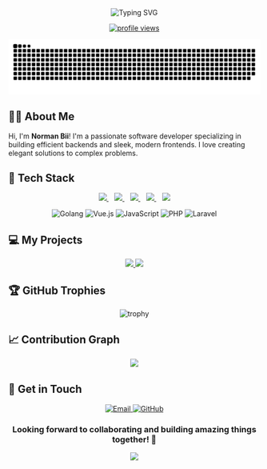 <div align="center">
  <img src="https://readme-typing-svg.herokuapp.com?font=Fira+Code&size=32&duration=3000&pause=1000&color=00ADD8&center=true&vCenter=true&width=600&lines=Welcome+to+My+Repository+%F0%9F%91%8B;I'm+Norman+Bii;Passionate+Software+Developer" alt="Typing SVG" />
</div>

<p align="center">
  <a href="https://github.com/repoleved08">
    <img src="https://komarev.com/ghpvc/?username=repoleved08&style=flat-square&color=00ADD8" alt="profile views" />
  </a>
</p>

<div align="center">
  <img src="https://raw.githubusercontent.com/Platane/snk/output/github-contribution-grid-snake.svg" alt="GitHub Snake Animation" />
</div>

## 🧑‍💻 About Me

Hi, I'm **Norman Bii**! I'm a passionate software developer specializing in building efficient backends and sleek, modern frontends. I love creating elegant solutions to complex problems.

## 🚀 Tech Stack

<div align="center">
  
  <a href="#" title="Golang">
    <img height="60" src="https://cdn.jsdelivr.net/gh/devicons/devicon/icons/go/go-original-wordmark.svg" />
  </a>&nbsp;&nbsp;
  
  <a href="#" title="Vue.js">
    <img height="60" src="https://cdn.jsdelivr.net/gh/devicons/devicon/icons/vuejs/vuejs-original.svg" />
  </a>&nbsp;&nbsp;
  
  <a href="#" title="JavaScript">
    <img height="60" src="https://cdn.jsdelivr.net/gh/devicons/devicon/icons/javascript/javascript-original.svg" />
  </a>&nbsp;&nbsp;
  
  <a href="#" title="PHP">
    <img height="60" src="https://cdn.jsdelivr.net/gh/devicons/devicon/icons/php/php-original.svg" />
  </a>&nbsp;&nbsp;
  
  <a href="#" title="Laravel">
    <img height="60" src="https://upload.wikimedia.org/wikipedia/commons/9/9a/Laravel.svg"/>
</a>


  
</div>

<div align="center">
  
  ![Golang](https://img.shields.io/badge/-Golang-00ADD8?style=for-the-badge&logo=go&logoColor=white)
  ![Vue.js](https://img.shields.io/badge/-Vue.js-4FC08D?style=for-the-badge&logo=vue.js&logoColor=white)
  ![JavaScript](https://img.shields.io/badge/-JavaScript-F7DF1E?style=for-the-badge&logo=javascript&logoColor=black)
  ![PHP](https://img.shields.io/badge/-PHP-777BB4?style=for-the-badge&logo=php&logoColor=white)
  ![Laravel](https://img.shields.io/badge/Laravel-FF2D20?style=for-the-badge&logo=laravel&logoColor=white)

  
</div>

## 💻 My Projects

<div align="center">
  <a href="https://github.com/repoleved08">
    <img height="180em" src="https://github-readme-stats.vercel.app/api?username=repoleved08&show_icons=true&theme=gotham&include_all_commits=true&count_private=true"/>
    <img height="180em" src="https://github-readme-stats.vercel.app/api/top-langs/?username=repoleved08&layout=compact&langs_count=7&theme=gotham"/>
  </a>
</div>

## 🏆 GitHub Trophies

<div align="center">
  <img src="https://github-profile-trophy.vercel.app/?username=repoleved08&theme=nord&column=7" alt="trophy" />
</div>

## 📈 Contribution Graph

<div align="center">
  <img src="https://github-profile-summary-cards.vercel.app/api/cards/profile-details?username=repoleved08&theme=github_dark" />
</div>

## 💬 Get in Touch

<div align="center">
  <a href="mailto:techxtrasol.design@gmail.com">
    <img src="https://img.shields.io/badge/-Email-D14836?style=for-the-badge&logo=gmail&logoColor=white" alt="Email" />
  </a>
  <a href="https://github.com/normanbiie">
    <img src="https://img.shields.io/badge/-GitHub-181717?style=for-the-badge&logo=github&logoColor=white" alt="GitHub" />
  </a>
</div>

<div align="center">
  
  ### Looking forward to collaborating and building amazing things together! 🚀
  
  <img src="https://capsule-render.vercel.app/api?type=waving&color=gradient&height=100&section=footer" />
</div>
